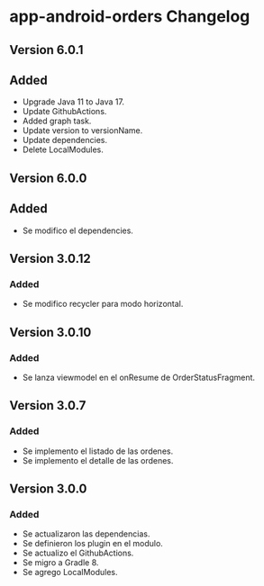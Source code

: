 # app-android-orders Changelog

## Version 6.0.1
## Added
- Upgrade Java 11 to Java 17.
- Update GithubActions.
- Added graph task.
- Update version to versionName.
- Update dependencies.
- Delete LocalModules.

## Version 6.0.0
## Added
- Se modifico el dependencies.

## Version 3.0.12
### Added
- Se modifico recycler para modo horizontal.

## Version 3.0.10
### Added
- Se lanza viewmodel en el onResume de OrderStatusFragment.

## Version 3.0.7
### Added
- Se implemento el listado de las ordenes.
- Se implemento el detalle de las ordenes.

## Version 3.0.0
### Added
- Se actualizaron las dependencias.
- Se definieron los plugin en el modulo.
- Se actualizo el GithubActions.
- Se migro a Gradle 8.
- Se agrego LocalModules.
